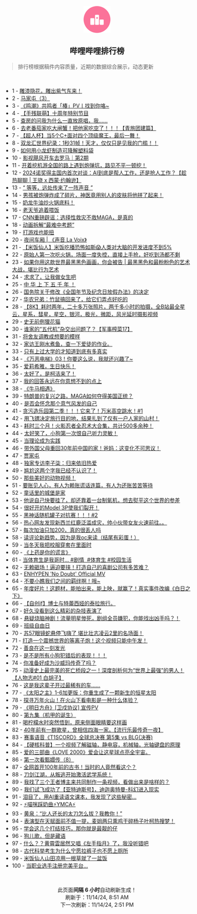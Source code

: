 <div align="center">
    <img src="./assets/icon_rank.png" alt="logo" />
    <h2>哔哩哔哩排行榜</h>
</div>

> 排行榜根据稿件内容质量，近期的数据综合展示，动态更新

<br />

<ul><li><span>1 - <a href=https://www.bilibili.com/BV1TsmtY7Egu>雕漆隐花，雕出紫气东来！</a></span></li><li><span>2 - <a href=https://www.bilibili.com/BV13FmhYwEEQ>马家屯（3）</a></span></li><li><span>3 - <a href=https://www.bilibili.com/BV1bomxY2Evu>《鸣潮》共鸣者「椿」PV丨找到你咯~</a></span></li><li><span>4 - <a href=https://www.bilibili.com/BV1rxDyYhEhH>【手残联萌】十周年特别节目</a></span></li><li><span>5 - <a href=https://www.bilibili.com/BV1EkmzYeE7e>查房的问我为什么一直放原唱，我……</a></span></li><li><span>6 - <a href=https://www.bilibili.com/BV12xm8YWETV>去老番茄家吃大闸蟹！把他家吃空了！！！【青旅团建篇】</a></span></li><li><span>7 - <a href=https://www.bilibili.com/BV19WmBYoEy4>【超人杯】当5个C+面对四个顶级魔王，最后一舞！</a></span></li><li><span>8 - <a href=https://www.bilibili.com/BV1vNmUYDE5W>双龙汇世界纪录：1秒31帧！天才，仅仅只是见我的门槛！！</a></span></li><li><span>9 - <a href=https://www.bilibili.com/BV1ZrmtYvE87>如何用小龙虾制造可降解塑料袋</a></span></li><li><span>10 - <a href=https://www.bilibili.com/BV1iQm8YqEV3>影视飓风开车去罗马｜第2期</a></span></li><li><span>11 - <a href=https://www.bilibili.com/BV1DTDyYCEwW>开着挖机游全国的路上遇到炮弹坑，路见不平一顿挖！</a></span></li><li><span>12 - <a href=https://www.bilibili.com/BV1KWmUYBEF4>2024诺奖得主国内首次对谈：AI到底是帮人工作，还是抢人工作？【趁热聊聊&nbsp;|&nbsp;王骁&nbsp;x&nbsp;西蒙·约翰逊】</a></span></li><li><span>13 - <a href=https://www.bilibili.com/BV1K4DzYxE88>“&nbsp;等等，远处传来了一阵声音&nbsp;”</a></span></li><li><span>14 - <a href=https://www.bilibili.com/BV1JnmhY2EDp>男孩被炮弹炸成了碎片，神医竟用别人的皮肤将他拼了起来！</a></span></li><li><span>15 - <a href=https://www.bilibili.com/BV1mSmyYPEQx>奶龙牛油炒火锅底料！</a></span></li><li><span>16 - <a href=https://www.bilibili.com/BV1AFmeYZEBw>老天爷追着喂饭</a></span></li><li><span>17 - <a href=https://www.bilibili.com/BV1WxmUYTEFB>CNN重磅辟谣：选择性救灾不救MAGA，是真的</a></span></li><li><span>18 - <a href=https://www.bilibili.com/BV1S3mWYzEuX>动画拆解“最难中考题”</a></span></li><li><span>19 - <a href=https://www.bilibili.com/BV1EWm6YiEn5>打游戏也能扭</a></span></li><li><span>20 - <a href=https://www.bilibili.com/BV1NsmtY7Ecq>夜间车厢&nbsp;|&nbsp;《声音&nbsp;La&nbsp;Voix》</a></span></li><li><span>21 - <a href=https://www.bilibili.com/BV15kmqYdEse>【米饭仙人】米饭吃播恐怖如斯😱人类对大脑的开发进度不到5%</a></span></li><li><span>22 - <a href=https://www.bilibili.com/BV1tYDaYMELf>原始人第一次吃火锅，场面一度失控，直接上手抢，好吃到汤都不剩</a></span></li><li><span>23 - <a href=https://www.bilibili.com/BV1bfmUYyEtL>如果你用这款世界最黑黑色画画，你会被告&nbsp;|&nbsp;最黑黑色和最粉粉色的艺术大战，堪比行为艺术</a></span></li><li><span>24 - <a href=https://www.bilibili.com/BV1EQm1YQEpA>求求了，让我做女生吧</a></span></li><li><span>25 - <a href=https://www.bilibili.com/BV1RimkYNEMa>中&nbsp;华&nbsp;上&nbsp;下&nbsp;五&nbsp;千&nbsp;年&nbsp;！</a></span></li><li><span>26 - <a href=https://www.bilibili.com/BV1y8m8YDEfn>国务院关于修改《全国年节及纪念日放假办法》的决定</a></span></li><li><span>27 - <a href=https://www.bilibili.com/BV1bWmaYeERX>华农兄弟：竹鼠搞回来了，给它们弄点好吃的</a></span></li><li><span>28 - <a href=https://www.bilibili.com/BV1R4m6YYEjn>【8K】耗时两年，二十多万张照片，两千多小时的拍摄，全B站最全星云，星系，彗星，星空，银河，极光，微距，风光延时摄影视频</a></span></li><li><span>29 - <a href=https://www.bilibili.com/BV1Jpm6YTEPM>史无前例狸花猫</a></span></li><li><span>30 - <a href=https://www.bilibili.com/BV1EUm1Y9Esh>谁家的“五代机”杂交出问题了？【军事榨菜17】</a></span></li><li><span>31 - <a href=https://www.bilibili.com/BV1qgm1YSE8q>将舍友调教成想要的模样</a></span></li><li><span>32 - <a href=https://www.bilibili.com/BV1q1m8Y6EtN>家访王刚水煮鱼，查一下爱徒的作业。</a></span></li><li><span>33 - <a href=https://www.bilibili.com/BV1GAm2Y5EFD>只有上过大学的才知道到底有多真实</a></span></li><li><span>34 - <a href=https://www.bilibili.com/BV1ybm8YHE2K>《万恶电梯》03！你要这么说，我就还兴趣了~</a></span></li><li><span>35 - <a href=https://www.bilibili.com/BV1gfmrYhEJN>爱莉希雅，生日快乐！</a></span></li><li><span>36 - <a href=https://www.bilibili.com/BV1h9mtY4EFu>太好了，是柯洁来了！</a></span></li><li><span>37 - <a href=https://www.bilibili.com/BV1tBmBYEEEN>我的回答永远在你意想不到的点上</a></span></li><li><span>38 - <a href=https://www.bilibili.com/BV17xm6YNEvL>《牛马相遇》</a></span></li><li><span>39 - <a href=https://www.bilibili.com/BV1x2DBYXEKK>特朗普的复兴之路，MAGA如何夺得美国正统？</a></span></li><li><span>40 - <a href=https://www.bilibili.com/BV1GsmiYJEq4>是否会怀念那个意气风发的自己</a></span></li><li><span>41 - <a href=https://www.bilibili.com/BV1j8mkYgE6h>贪污造乐园第二季！！！它来了！万米高空跳水！#1</a></span></li><li><span>42 - <a href=https://www.bilibili.com/BV1mZmUY5EeX>用飞镖决定旅行目的地，结果扎到了仅有一户人家的山村！</a></span></li><li><span>43 - <a href=https://www.bilibili.com/BV1o4m6YYEt3>耗时三个月！火影忍者全忍术大合集，共计500多余种！</a></span></li><li><span>44 - <a href=https://www.bilibili.com/BV1nvmUYcEtW>太好笑了，小狗第一次恨自己听力灵敏！</a></span></li><li><span>45 - <a href=https://www.bilibili.com/BV1uBmBYEERj>当理论成为实践</a></span></li><li><span>46 - <a href=https://www.bilibili.com/BV11Sm6YmEBD>带外国父母重回30年前中国的家！爸妈：这变化不可思议！</a></span></li><li><span>47 - <a href=https://www.bilibili.com/BV1ZwmtYwE4C>贾家屯</a></span></li><li><span>48 - <a href=https://www.bilibili.com/BV1DnUKYYEkj>独家专访李子柒：归来依旧热爱</a></span></li><li><span>49 - <a href=https://www.bilibili.com/BV1jpmbYqETS>尴尬这两个字我已经不认识了！</a></span></li><li><span>50 - <a href=https://www.bilibili.com/BV1CmmmYAEQx>那些美好的动物视频！</a></span></li><li><span>51 - <a href=https://www.bilibili.com/BV1VjmaYuEt5>要账见人心，有人为赖账谎话连篇，有人为还账苦苦等待</a></span></li><li><span>52 - <a href=https://www.bilibili.com/BV1EEmBYwEsR>童话里的城堡是家</a></span></li><li><span>53 - <a href=https://www.bilibili.com/BV1TnD2YCEwu>他说自己快要挂了，却还靠着一台制氧机，想去熨平这个世界的参差</a></span></li><li><span>54 - <a href=https://www.bilibili.com/BV15ambYhEwV>很好开的Model&nbsp;3P使我们裂开！</a></span></li><li><span>55 - <a href=https://www.bilibili.com/BV1vEDCY7EFb>黑神话随机罐子对抗赛！！！#2</a></span></li><li><span>56 - <a href=https://www.bilibili.com/BV1F4m2YZEvM>热心网友发现新西兰红鹿泛滥成灾，帅小伙带女友火速前往。。</a></span></li><li><span>57 - <a href=https://www.bilibili.com/BV1A5m6YkEK6>每次加油只加200，真的很丢人吗</a></span></li><li><span>58 - <a href=https://www.bilibili.com/BV1MuD6YoEFY>读评论新趋势，因为是我oc来读（结尾有彩蛋！）</a></span></li><li><span>59 - <a href=https://www.bilibili.com/BV1oxm6YPEnA>当冬天我把校服穿套在里面时</a></span></li><li><span>60 - <a href=https://www.bilibili.com/BV1QJUKYPE2x>《上药是你的谎言》</a></span></li><li><span>61 - <a href=https://www.bilibili.com/BV122m6YSE7b>当体育生是我哥时…&nbsp;#剧情&nbsp;&nbsp;#体育生&nbsp;#校园生活</a></span></li><li><span>62 - <a href=https://www.bilibili.com/BV16MmiYcEmw>无赖砸场！逼迫要挟！打造自己的喜剧公司有多苦难？</a></span></li><li><span>63 - <a href=https://www.bilibili.com/BV1FummYFEkz>ENHYPEN&nbsp;&#39;No&nbsp;Doubt&#39;&nbsp;Official&nbsp;MV</a></span></li><li><span>64 - <a href=https://www.bilibili.com/BV1JYmUYaE4s>不要小瞧我们之间的羁绊啊！哦~</a></span></li><li><span>65 - <a href=https://www.bilibili.com/BV1oAm8YuE67>年度好片！这题材，能拍出来，能上映，就赢了！真实事件改编《白日之下》</a></span></li><li><span>66 - <a href=https://www.bilibili.com/BV1LmmzYcEEL>【自创if】博士与特蕾西娅的泰拉旅行。</a></span></li><li><span>67 - <a href=https://www.bilibili.com/BV1U5mxYLEF1>好久没看到这么精彩的杂技表演了</a></span></li><li><span>68 - <a href=https://www.bilibili.com/BV1hmm2Y5Edn>悬疑烧脑神剧！流量明星惨死，剧组全员嫌犯，你能找出凶手吗？！</a></span></li><li><span>69 - <a href=https://www.bilibili.com/BV1JWUNYkEEs>班级自由日</a></span></li><li><span>70 - <a href=https://www.bilibili.com/BV1k2miYPEKF>苏57眼镜蛇悬停飞嗨了&nbsp;堪比壮志凌云2里的名场面！</a></span></li><li><span>71 - <a href=https://www.bilibili.com/BV1yFmmYNE6q>打造一个震撼世界的等离子炮！这个视频只能中午发！</a></span></li><li><span>72 - <a href=https://www.bilibili.com/BV1y6miYMEer>善良在这一刻发光</a></span></li><li><span>73 - <a href=https://www.bilibili.com/BV1iJmmYHEs1>是不是所有小狗犯错后的表现！！！</a></span></li><li><span>74 - <a href=https://www.bilibili.com/BV1K7mUYkE6f>你准备好成为沙威玛传奇了吗？</a></span></li><li><span>75 - <a href=https://www.bilibili.com/BV1MamiYyEke>动漫史上最完美的死亡桥段之一！深度剖析何为“世界上最强”的男人！【人物志#01&nbsp;白胡子】</a></span></li><li><span>76 - <a href=https://www.bilibili.com/BV1HkmpY8E3p>这是我这辈子开过最稀有的车……</a></span></li><li><span>77 - <a href=https://www.bilibili.com/BV16tDkYHEMr>《太阳之主》1-6加更版：你重生成了一颗新生的恒星太阳</a></span></li><li><span>78 - <a href=https://www.bilibili.com/BV1SDm2Y3EMR>探寻万年火山！在火山下看电影是一种什么体验？</a></span></li><li><span>79 - <a href=https://www.bilibili.com/BV1WjmyYoE7d>《明日方舟》[卫戍协议]&nbsp;宣传PV</a></span></li><li><span>80 - <a href=https://www.bilibili.com/BV1CfmhYDEP2>第九集（机甲的诞生）</a></span></li><li><span>81 - <a href=https://www.bilibili.com/BV1HVmbYCE99>喝柠檬水时突然悟到，原来侧面眼睛要这样画</a></span></li><li><span>82 - <a href=https://www.bilibili.com/BV1w3m6YyEQp>40年前有一群歌星，曾相信四海一家。【流行乐最传奇一夜】</a></span></li><li><span>83 - <a href=https://www.bilibili.com/BV13ammY5ExD>赛事语音《T1SCORD》全球总决赛&nbsp;第5集&nbsp;vs&nbsp;BLG(决赛)</a></span></li><li><span>84 - <a href=https://www.bilibili.com/BV1y2m6YSEfK>【硬核科普】一个视频了解磁轴，静电容，机械轴，光轴键盘的原理</a></span></li><li><span>85 - <a href=https://www.bilibili.com/BV1kPmmYaEBM>爱的三部曲《LOVE&nbsp;2000》爱会让这星球点亮全宇宙。</a></span></li><li><span>86 - <a href=https://www.bilibili.com/BV1YjmrYFExN>第一次看甄嬛传（8）</a></span></li><li><span>87 - <a href=https://www.bilibili.com/BV1H1mmYeEme>全网首开100年前的古书！当时的人竟然看这个？</a></span></li><li><span>88 - <a href=https://www.bilibili.com/BV1vyDyYEEN2>刀剑江湖，从叛逃开始激活武学系统！</a></span></li><li><span>89 - <a href=https://www.bilibili.com/BV1JNmpYREH9>我找了三个王者博主来共同制作一条视频，看做出来是啥样的？</a></span></li><li><span>90 - <a href=https://www.bilibili.com/BV1AEmyYxEMM>我们试飞成功了【亚特迪斯号】，迪迦奥特曼-科幻进入现实</a></span></li><li><span>91 - <a href=https://www.bilibili.com/BV1RPDdYLEJN>泪目了，用AI重读语文课本，我发现了这些秘密...</a></span></li><li><span>92 - <a href=https://www.bilibili.com/BV16rm8YVEm8>⚡喵咪踩奶曲⚡YMCA⚡</a></span></li><li><span>93 - <a href=https://www.bilibili.com/BV1oYD6YgEH8>黄泉：“比人还长的太刀怎么拔？我教你！”</a></span></li><li><span>94 - <a href=https://www.bilibili.com/BV1HimzYBEub>表演型在天赋面前不值一提，麦姐两只熏鸡干碎杨子叶柯热搜梦！</a></span></li><li><span>95 - <a href=https://www.bilibili.com/BV1dgm8YeE3t>学会这几个打结技巧，那你就是最靓的仔</a></span></li><li><span>96 - <a href=https://www.bilibili.com/BV1jgDzYTEB9>狗儿歌，但是藏语</a></span></li><li><span>97 - <a href=https://www.bilibili.com/BV1xtDxY7Ea7>什么？？黄霄雲居然又唱《左手指月》了，我没听错吧</a></span></li><li><span>98 - <a href=https://www.bilibili.com/BV1jkmzYeEWA>古代科举考生为什么宁愿拉裤子也不愿上厕所</a></span></li><li><span>99 - <a href=https://www.bilibili.com/BV1Mgm2YzEYL>米饭仙人山田凉用一根草就了一盆饭</a></span></li><li><span>100 - <a href=https://www.bilibili.com/BV1camtYkEbd>当职业选手注册完美平台…</a></span></li></ul>

<br />

<p align=center>此页面<strong>间隔 6 小时</strong>自动刷新生成！<br>刷新于：11/14/24, 8:51 AM<br>下一次刷新：11/14/24, 2:51 PM</p>